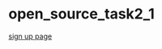 # open_source_task2_1
[sign up page](https://priyanka-panaganti.github.io/open_source_task2_1/index(1).html)
